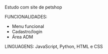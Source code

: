 Estudo com site de petshop

FUNCIONALIDADES:
- Menu funcional
- Cadastro/login
- Área ADM

LINGUAGENS:
JavaScript, Python, HTML e CSS
